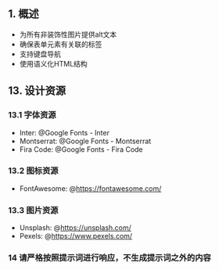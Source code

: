 ## 1. 概述​

- 为所有非装饰性图片提供alt文本​
- 确保表单元素有关联的标签​
- 支持键盘导航​
- 使用语义化HTML结构​

## 13. 设计资源​

### 13.1 字体资源​

- Inter: @Google Fonts - Inter​
- Montserrat: @Google Fonts - Montserrat​
- Fira Code: @Google Fonts - Fira Code​
  ​

### 13.2 图标资源​

- FontAwesome: @https://fontawesome.com/​
  ​

### 13.3 图片资源​

- Unsplash: @https://unsplash.com/​
- Pexels: @https://www.pexels.com/​
  ​

### 14 请严格按照提示词进行响应，不生成提示词之外的内容
